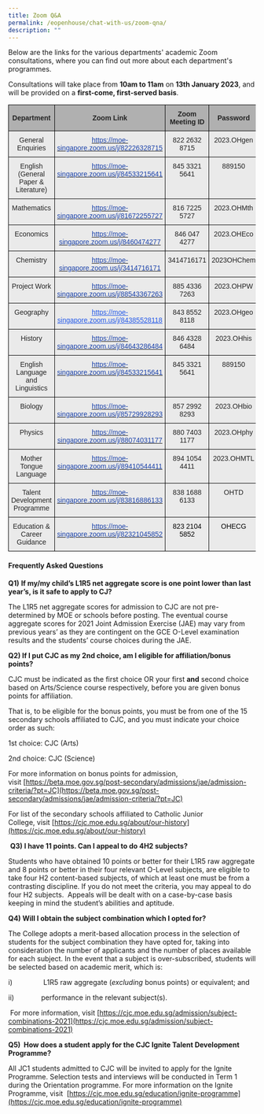 ```yaml
---
title: Zoom Q&A
permalink: /eopenhouse/chat-with-us/zoom-qna/
description: ""
---
```

Below are the links for the various departments' academic Zoom consultations, where you can find out more about each department's programmes.  
  
Consultations will take place from&nbsp;**10am to 11am**&nbsp;on&nbsp;**13th January 2023**, and will be provided on a&nbsp;**first-come, first-served basis**.  
  

<style type="text/css">
.tg  {border-collapse:collapse;border-spacing:0;}
.tg td{border-color:black;border-style:solid;border-width:1px;font-family:Arial, sans-serif;font-size:14px;
  overflow:hidden;padding:10px 5px;word-break:normal;}
.tg th{border-color:black;border-style:solid;border-width:1px;font-family:Arial, sans-serif;font-size:14px;
  font-weight:normal;overflow:hidden;padding:10px 5px;word-break:normal;}
.tg .tg-ii8k{background-color:#EAEAEA;color:#222;text-align:center;vertical-align:top}
.tg .tg-dwlh{background-color:#B0B0B0;color:#222;font-weight:bold;text-align:center;vertical-align:middle}
.tg .tg-171d{background-color:#EAEAEA;color:#1B42AA;text-align:center;vertical-align:top}
</style>
<table class="tg">
<thead>
  <tr>
    <th class="tg-dwlh"><span style="color:#222;background-color:#B0B0B0">Department</span></th>
    <th class="tg-dwlh"><span style="color:#222;background-color:#B0B0B0">Zoom Link</span></th>
    <th class="tg-dwlh"><span style="color:#222;background-color:#B0B0B0">Zoom Meeting ID</span></th>
    <th class="tg-dwlh"><span style="color:#222;background-color:#B0B0B0">Password </span></th>
  </tr>
</thead>
<tbody>
  <tr>
    <td class="tg-ii8k">General Enquiries</td>
    <td class="tg-171d"><a href="https://moe-singapore.zoom.us/j/82226328715"><span style="text-decoration:none;color:#1B42AA">https://moe-singapore.zoom.us/j/82226328715</span></a></td>
    <td class="tg-ii8k">822 2632 8715</td>
    <td class="tg-ii8k">2023.OHgen </td>
  </tr>
  <tr>
    <td class="tg-ii8k">English (General Paper &amp; Literature)</td>
    <td class="tg-171d"><a href="https://moe-singapore.zoom.us/j/84533215641"><span style="text-decoration:none;color:#1B42AA">https://moe-singapore.zoom.us/j/84533215641</span></a></td>
    <td class="tg-ii8k">845 3321 5641</td>
    <td class="tg-ii8k">889150 </td>
  </tr>
  <tr>
    <td class="tg-ii8k"> Mathematics</td>
    <td class="tg-171d"><a href="https://moe-singapore.zoom.us/j/81672255727"><span style="text-decoration:none;color:#1B42AA">https://moe-singapore.zoom.us/j/81672255727</span></a> </td>
    <td class="tg-ii8k"> 816 7225 5727</td>
    <td class="tg-ii8k"> 2023.OHMth</td>
  </tr>
  <tr>
    <td class="tg-ii8k"> Economics</td>
    <td class="tg-171d"><a href="https://moe-singapore.zoom.us/j/8460474277"><span style="text-decoration:none;color:#1B42AA">https://moe-singapore.zoom.us/j/8460474277</span></a></td>
    <td class="tg-ii8k">846 047 4277 </td>
    <td class="tg-ii8k"> 2023.OHEco</td>
  </tr>
  <tr>
    <td class="tg-ii8k"> Chemistry</td>
    <td class="tg-ii8k"> <a href="https://moe-singapore.zoom.us/j/3414716171"><span style="text-decoration:none;color:#1B42AA">https://moe-singapore.zoom.us/j/3414716171</span></a></td>
    <td class="tg-ii8k">3414716171 </td>
    <td class="tg-ii8k"> 2023OHChem</td>
  </tr>
  <tr>
    <td class="tg-ii8k"> Project Work</td>
    <td class="tg-ii8k"> <a href="https://moe-singapore.zoom.us/j/88543367263"><span style="text-decoration:none;color:#1B42AA">https://moe-singapore.zoom.us/j/88543367263</span></a></td>
    <td class="tg-ii8k"> 885 4336 7263</td>
    <td class="tg-ii8k">2023.OHPW </td>
  </tr>
  <tr>
    <td class="tg-ii8k">Geography </td>
    <td class="tg-ii8k"> <a href="https://moe-singapore.zoom.us/j/84385528118"><span style="text-decoration:underline;color:#2258E9">https://moe-singapore.zoom.us/j/84385528118</span></a></td>
    <td class="tg-ii8k"> 843 8552 8118</td>
    <td class="tg-ii8k">2023.OHgeo </td>
  </tr>
  <tr>
    <td class="tg-ii8k"> History</td>
    <td class="tg-171d"><a href="https://moe-singapore.zoom.us/j/84643286484"><span style="text-decoration:none;color:#1B42AA">https://moe-singapore.zoom.us/j/84643286484</span></a> </td>
    <td class="tg-ii8k">846 4328 6484 </td>
    <td class="tg-ii8k">2023.OHhis </td>
  </tr>
  <tr>
    <td class="tg-ii8k"> English Language and Linguistics</td>
    <td class="tg-ii8k"> <a href="https://moe-singapore.zoom.us/j/84533215641"><span style="text-decoration:none;color:#1B42AA">https://moe-singapore.zoom.us/j/84533215641</span></a></td>
    <td class="tg-ii8k"> 845 3321 5641</td>
    <td class="tg-ii8k"> 889150</td>
  </tr>
  <tr>
    <td class="tg-ii8k"> Biology</td>
    <td class="tg-ii8k"> <a href="https://moe-singapore.zoom.us/j/85729928293"><span style="text-decoration:none;color:#1B42AA">https://moe-singapore.zoom.us/j/85729928293</span></a></td>
    <td class="tg-ii8k"> 857 2992 8293</td>
    <td class="tg-ii8k">2023.OHbio </td>
  </tr>
  <tr>
    <td class="tg-ii8k"> Physics</td>
    <td class="tg-171d"><a href="https://moe-singapore.zoom.us/j/88074031177"><span style="text-decoration:none;color:#1B42AA">https://moe-singapore.zoom.us/j/88074031177</span></a> </td>
    <td class="tg-ii8k">880 7403 1177 </td>
    <td class="tg-ii8k"> 2023.OHphy</td>
  </tr>
  <tr>
    <td class="tg-ii8k"> Mother Tongue Language</td>
    <td class="tg-171d"><a href="https://moe-singapore.zoom.us/j/89410544411"><span style="text-decoration:none;color:#1B42AA">https://moe-singapore.zoom.us/j/89410544411</span></a></td>
    <td class="tg-ii8k"> 894 1054 4411</td>
    <td class="tg-ii8k"> 2023.OHMTL</td>
  </tr>
  <tr>
    <td class="tg-ii8k">Talent Development Programme</td>
    <td class="tg-171d"><a href="https://moe-singapore.zoom.us/j/83816886133"><span style="text-decoration:none;color:#1B42AA">https://moe-singapore.zoom.us/j/83816886133</span></a> </td>
    <td class="tg-ii8k">838 1688 6133 </td>
    <td class="tg-ii8k"> OHTD</td>
  </tr>
  <tr>
    <td class="tg-ii8k"> Education &amp; Career Guidance</td>
    <td class="tg-171d"><a href="https://moe-singapore.zoom.us/j/82321045852"><span style="text-decoration:none;color:#1B42AA">https://moe-singapore.zoom.us/j/82321045852</span></a> </td>
    <td class="tg-ii8k"><span style="color:#000">823 2104 5852</span> </td>
    <td class="tg-ii8k"><span style="color:#000">OHECG</span> </td>
  </tr>
</tbody>
</table>

#### **Frequently Asked Questions**

**Q1)**&nbsp;**If my/my child’s L1R5 net aggregate score is one point lower than last year’s, is it safe to apply to CJ?**

The L1R5 net aggregate scores for admission to CJC are not pre-determined by MOE or schools before posting. The eventual course aggregate scores for 2021 Joint Admission Exercise (JAE) may vary from previous years’ as they are contingent on the GCE O-Level examination results and the students’ course choices during the JAE.&nbsp;

**Q2) If I put CJC as my 2nd&nbsp;choice, am I eligible for affiliation/bonus points?**

CJC must be indicated as the first choice&nbsp;OR&nbsp;your first&nbsp;**and**&nbsp;second choice based on Arts/Science course respectively, before you are given bonus points for affiliation.

That is, to be eligible for the bonus points, you must be from one of the 15 secondary schools affiliated to CJC, and you must indicate your choice order as such:

1st&nbsp;choice: CJC (Arts)

2nd&nbsp;choice: CJC (Science)

For&nbsp;more information on bonus points for admission, visit&nbsp;[https://beta.moe.gov.sg/post-secondary/admissions/jae/admission-criteria/?pt=JC](https://beta.moe.gov.sg/post-secondary/admissions/jae/admission-criteria/?pt=JC)

For&nbsp;list of the secondary schools affiliated to Catholic Junior College,&nbsp;visit&nbsp;[https://cjc.moe.edu.sg/about/our-history](https://cjc.moe.edu.sg/about/our-history)&nbsp;

&nbsp;**Q3) I have 11 points. Can I appeal to do 4H2 subjects?**

Students who have obtained 10 points or better for their L1R5 raw aggregate and 8 points or better in their four relevant O-Level subjects, are eligible to take four H2 content-based subjects, of which at least one must be from a contrasting discipline. If you do not meet the criteria, you may appeal to do four H2 subjects.&nbsp;&nbsp;Appeals will be dealt with on a case-by-case basis keeping in mind the student’s abilities and aptitude.&nbsp;&nbsp;

**Q4)&nbsp;Will I obtain the subject combination which I opted for?**

The College adopts a merit-based allocation process&nbsp;in the selection of students for the subject combination they have opted for, taking into consideration the number of applicants and the number of places available for each subject. In the event that a subject is over-subscribed, students will be selected based on academic merit, which is:

i)&nbsp;&nbsp;&nbsp;&nbsp;&nbsp;&nbsp;&nbsp;&nbsp;&nbsp;&nbsp;&nbsp;&nbsp;&nbsp;&nbsp;&nbsp;&nbsp;L1R5 raw aggregate (_excluding_&nbsp;bonus points) or equivalent; and

ii)&nbsp;&nbsp;&nbsp;&nbsp;&nbsp;&nbsp;&nbsp;&nbsp;&nbsp;&nbsp;&nbsp;&nbsp;&nbsp;&nbsp;performance in the relevant subject(s).

&nbsp;For more information, visit&nbsp;[https://cjc.moe.edu.sg/admission/subject-combinations-2021](https://cjc.moe.edu.sg/admission/subject-combinations-2021)

**Q5)&nbsp;&nbsp;How does a student apply for the CJC Ignite Talent Development Programme?**

All JC1 students admitted to CJC will be invited to apply for the Ignite Programme.&nbsp;Selection tests and interviews will be conducted in Term 1 during the Orientation programme.&nbsp;For more information on the Ignite Programme, visit &nbsp;[https://cjc.moe.edu.sg/education/ignite-programme](https://cjc.moe.edu.sg/education/ignite-programme)